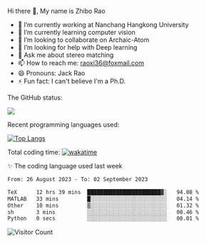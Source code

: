 Hi there 👋, My name is Zhibo Rao
- 🔭 I’m currently working at Nanchang Hangkong University
- 🌱 I’m currently learning computer vision
- 👯 I’m looking to collaborate on Archaic-Atom
- 🤔 I’m looking for help with Deep learning
- 💬 Ask me about stereo matching
- 📫 How to reach me: raoxi36@foxmail.com
- 😄 Pronouns: Jack Rao
- ⚡ Fun fact: I can't believe I'm a Ph.D.

The GitHub status:

![](https://github-readme-stats.vercel.app/api?username=ZhiboRao)

Recent programming languages used:

[![Top Langs](https://github-readme-stats.vercel.app/api/top-langs/?username=ZhiboRao&layout=compact)](https://github.com/anuraghazra/github-readme-stats)

Total coding time: [![wakatime](https://wakatime.com/badge/user/51ec5ec7-4742-4243-9eea-732ade32c0b7.svg)](https://wakatime.com/@51ec5ec7-4742-4243-9eea-732ade32c0b7)

✨ The coding language used last week 
<!--START_SECTION:waka-->

```txt
From: 26 August 2023 - To: 02 September 2023

TeX      12 hrs 39 mins  ███████████████████████▓░   94.08 %
MATLAB   33 mins         █░░░░░░░░░░░░░░░░░░░░░░░░   04.14 %
Other    10 mins         ▒░░░░░░░░░░░░░░░░░░░░░░░░   01.32 %
sh       3 mins          ░░░░░░░░░░░░░░░░░░░░░░░░░   00.46 %
Python   0 secs          ░░░░░░░░░░░░░░░░░░░░░░░░░   00.01 %
```

<!--END_SECTION:waka-->

![Visitor Count](https://profile-counter.glitch.me/Raohaocheng/count.svg)
